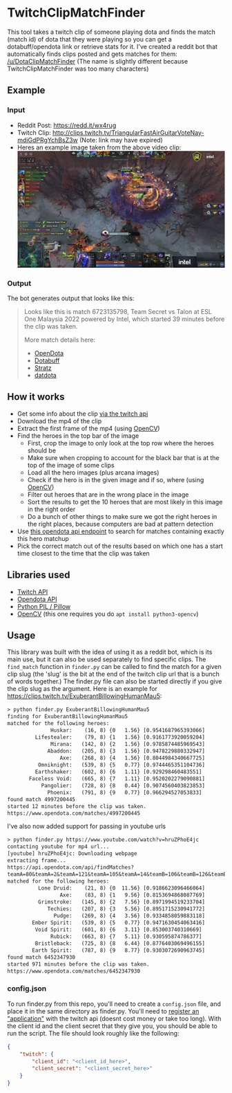 # TwitchClipMatchFinder

This tool takes a twitch clip of someone playing dota and finds the match (match id) of dota that they were playing so you can get a dotabuff/opendota link or retrieve stats for it. I've created a reddit bot that automatically finds clips posted and gets matches for them: [/u/DotaClipMatchFinder](https://www.reddit.com/user/DotaClipMatchFinder) (The name is slightly different because TwitchClipMatchFinder was too many characters)

## Example

### Input
- Reddit Post: https://redd.it/wx4rug
- Twitch Clip: http://clips.twitch.tv/TriangularFastAirGuitarVoteNay-mdiGdPRgYchBsZ3w (Note: link may have expired)
- Heres an example image taken from the above video clip:
![example_frame](tests/images/TriangularFastAirGuitarVoteNay-mdiGdPRgYchBsZ3w.png)

### Output
The bot generates output that looks like this:
> Looks like this is match 6723135798, Team Secret vs Talon at ESL One Malaysia 2022 powered by Intel, which started 39 minutes before the clip was taken.
> 
> More match details here:
> - [OpenDota](https://www.opendota.com/matches/6723135798)
> - [Dotabuff](https://www.dotabuff.com/matches/6723135798)
> - [Stratz](https://www.stratz.com/matches/6723135798)
> - [datdota](https://www.datdota.com/matches/6723135798)


## How it works

- Get some info about the clip [via the twitch api](https://dev.twitch.tv/docs/api/reference)
- Download the mp4 of the clip
- Extract the first frame of the mp4 (using [OpenCV](https://opencv.org/))
- Find the heroes in the top bar of the image
    - First, crop the image to only look at the top row where the heroes should be
    - Make sure when cropping to account for the black bar that is at the top of the image of some clips
    - Load all the hero images (plus arcana images)
    - Check if the hero is in the given image and if so, where (using [OpenCV](https://opencv.org/))
    - Filter out heroes that are in the wrong place in the image
    - Sort the results to get the 10 heroes that are most likely in this image in the right order
    - Do a bunch of other things to make sure we got the right heroes in the right places, because computers are bad at pattern detection
- Use [this opendota api endpoint](https://docs.opendota.com/#tag/findMatches) to search for matches containing exactly this hero matchup
- Pick the correct match out of the results based on which one has a start time closest to the time that the clip was taken


## Libraries used

- [Twitch API](https://dev.twitch.tv/docs/api/reference)
- [Opendota API](https://docs.opendota.com/#tag/findMatches)
- [Python PIL / Pillow](https://pillow.readthedocs.io/en/stable/)
- [OpenCV](https://opencv.org/) (this one requires you do `apt install python3-opencv`)

## Usage

This library was built with the idea of using it as a reddit bot, which is its main use, but it can also be used separately to find specific clips. The `find_match` function in `finder.py` can be called to find the match for a given clip slug (the 'slug' is the bit at the end of the twitch clip url that is a bunch of words together.) The finder.py file can also be started directly if you give the clip slug as the argument. Here is an example for https://clips.twitch.tv/ExuberantBillowingHumanMau5:

```
> python finder.py ExuberantBillowingHumanMau5
finding for ExuberantBillowingHumanMau5
matched for the following heroes:
              Huskar:    (16, 8) {0   1.56} [0.9541687965393066]
         Lifestealer:    (79, 8) {1   1.56} [0.9161773920059204]
              Mirana:   (142, 8) {2   1.56} [0.9785874485969543]
             Abaddon:   (205, 8) {3   1.56} [0.9478229880332947]
                 Axe:   (268, 8) {4   1.56} [0.8044984340667725]
          Omniknight:   (539, 8) {5   0.77} [0.9744465351104736]
         Earthshaker:   (602, 8) {6   1.11} [0.929298460483551]
       Faceless Void:   (665, 8) {7   1.11} [0.9520202279090881]
           Pangolier:   (728, 8) {8   0.44} [0.9074560403823853]
             Phoenix:   (791, 8) {9   0.77} [0.966294527053833]
found match 4997200445
started 12 minutes before the clip was taken.
https://www.opendota.com/matches/4997200445
```

I've also now added support for passing in youtube urls
```
> python finder.py https://www.youtube.com/watch?v=hruZPhoE4jc
contacting youtube for mp4 url...
[youtube] hruZPhoE4jc: Downloading webpage
extracting frame...
https://api.opendota.com/api/findMatches?teamA=80&teamA=2&teamA=121&teamA=105&teamA=14&teamB=106&teamB=126&teamB=86&teamB=99&teamB=107
matched for the following heroes:
          Lone Druid:    (21, 8) {0  11.56} [0.9186623096466064]
                 Axe:    (83, 8) {1   9.56} [0.8153694868087769]
          Grimstroke:   (145, 8) {2   7.56} [0.8971994519233704]
             Techies:   (207, 8) {3   5.56} [0.8951715230941772]
               Pudge:   (269, 8) {4   3.56} [0.9334858059883118]
        Ember Spirit:   (539, 8) {5   0.77} [0.9471630454063416]
         Void Spirit:   (601, 8) {6   3.11} [0.853003740310669]
              Rubick:   (663, 8) {7   5.11} [0.930595874786377]
         Bristleback:   (725, 8) {8   6.44} [0.8776403069496155]
        Earth Spirit:   (787, 8) {9   8.77} [0.9303072690963745]
found match 6452347930
started 971 minutes before the clip was taken.
https://www.opendota.com/matches/6452347930
```

### config.json

To run finder.py from this repo, you'll need to create a `config.json` file, and place it in the same directory as finder.py. You'll need to [register an "application"](https://dev.twitch.tv/docs/authentication#registration) with the twitch api (doesnt cost money or take too long). With the client id and the client secret that they give you, you should be able to run the script. The file should look roughly like the following:
```json
{
	"twitch": {
		"client_id": "<client_id_here>",
		"client_secret": "<client_secret_here>"
	}
}
```